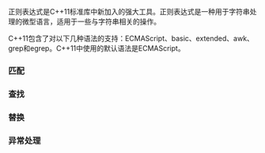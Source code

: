 正则表达式是C\+\+11标准库中新加入的强大工具。正则表达式是一种用于字符串处理的微型语言，适用于一些与字符串相关的操作。

C\+\+11包含了对以下几种语法的支持：ECMAScript、basic、extended、awk、grep和egrep。C\+\+11中使用的默认语法是ECMAScript。

### 匹配

### 查找

### 替换

### 异常处理
